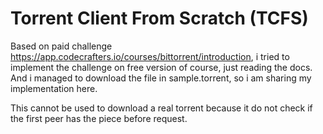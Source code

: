 # Torrent Client From Scratch (TCFS)

Based on paid challenge https://app.codecrafters.io/courses/bittorrent/introduction, i tried to implement the challenge on free version of course, just reading the docs.
And i managed to download the file in sample.torrent, so i am sharing my implementation here.


This cannot be used to download a real torrent because it do not check if the first peer has the piece before request.
